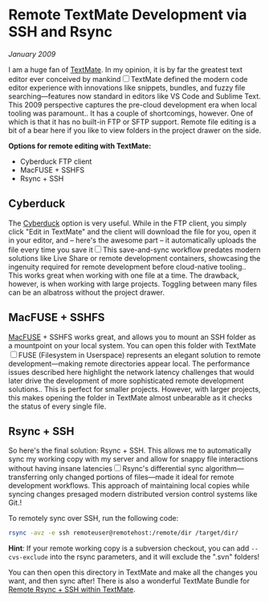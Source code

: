 # Remote TextMate Development via SSH and Rsync
*January 2009*

I am a huge fan of [TextMate](http://kennethreitz.com/blog/if-textmate-42/ "TextMate is God"). In my opinion, it is by far the greatest text editor ever conceived by mankind<label for="sn-textmate-era" class="margin-toggle sidenote-number"></label><input type="checkbox" id="sn-textmate-era" class="margin-toggle"/><span class="sidenote">TextMate defined the modern code editor experience with innovations like snippets, bundles, and fuzzy file searching—features now standard in editors like VS Code and Sublime Text. This 2009 perspective captures the pre-cloud development era when local tooling was paramount.</span>. It has a couple of shortcomings, however. One of which is that it has no built-in FTP or SFTP support. Remote file editing is a bit of a bear here if you like to view folders in the project drawer on the side.

**Options for remote editing with TextMate:**

* Cyberduck FTP client
* MacFUSE + SSHFS
* Rsync + SSH

## Cyberduck

The [Cyberduck](http://david.olrik.dk/files/Synchronize_remote_directory_rsync_ssh.zip) option is very useful. While in the FTP client, you simply click "Edit in TextMate" and the client will download the file for you, open it in your editor, and – here's the awesome part – it automatically uploads the file every time you save it<label for="sn-cyberduck-workflow" class="margin-toggle sidenote-number"></label><input type="checkbox" id="sn-cyberduck-workflow" class="margin-toggle"/><span class="sidenote">This save-and-sync workflow predates modern solutions like Live Share or remote development containers, showcasing the ingenuity required for remote development before cloud-native tooling.</span>. This works great when working with one file at a time. The drawback, however, is when working with large projects. Toggling between many files can be an albatross without the project drawer.

## MacFUSE + SSHFS

[MacFUSE](http://www.pqrs.org/tekezo/macosx/sshfs/) + SSHFS works great, and allows you to mount an SSH folder as a mountpoint on your local system. You can open this folder with TextMate<label for="sn-filesystem-mounting" class="margin-toggle sidenote-number"></label><input type="checkbox" id="sn-filesystem-mounting" class="margin-toggle"/><span class="sidenote">FUSE (Filesystem in Userspace) represents an elegant solution to remote development—making remote directories appear local. The performance issues described here highlight the network latency challenges that would later drive the development of more sophisticated remote development solutions.</span>. This is perfect for smaller projects. However, with larger projects, this makes opening the folder in TextMate almost unbearable as it checks the status of every single file.

## Rsync + SSH

So here's the final solution: Rsync + SSH. This allows me to automatically sync my working copy with my server and allow for snappy file interactions without having insane latencies<label for="sn-rsync-solution" class="margin-toggle sidenote-number"></label><input type="checkbox" id="sn-rsync-solution" class="margin-toggle"/><span class="sidenote">Rsync's differential sync algorithm—transferring only changed portions of files—made it ideal for remote development workflows. This approach of maintaining local copies while syncing changes presaged modern distributed version control systems like Git.</span>!

To remotely sync over SSH, run the following code:

```bash
rsync -avz -e ssh remoteuser@remotehost:/remote/dir /target/dir/
```

**Hint**: If your remote working copy is a subversion checkout, you can add `--cvs-exclude` into the rsync parameters, and it will exclude the ".svn" folders!

You can then open this directory in TextMate and make all the changes you want, and then sync after! There is also a wonderful TextMate Bundle for [Remote Rsync + SSH within TextMate](http://david.olrik.dk/files/Synchronize_remote_directory_rsync_ssh.zip).